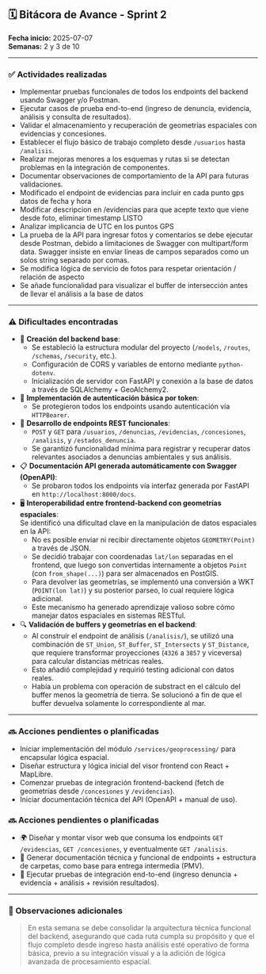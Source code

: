 
## 🗓 Bitácora de Avance - Sprint 2

**Fecha inicio:** 2025-07-07  
**Semanas:** 2 y 3 de 10  

---

### ✅ Actividades realizadas

- Implementar pruebas funcionales de todos los endpoints del backend usando Swagger y/o Postman.
- Ejecutar casos de prueba end-to-end (ingreso de denuncia, evidencia, análisis y consulta de resultados).
- Validar el almacenamiento y recuperación de geometrías espaciales con evidencias y concesiones.
- Establecer el flujo básico de trabajo completo desde `/usuarios` hasta `/analisis`.
- Realizar mejoras menores a los esquemas y rutas si se detectan problemas en la integración de componentes.
- Documentar observaciones de comportamiento de la API para futuras validaciones.
- Modificado el endpoint de evidencias para incluir en cada punto gps datos de fecha y hora
- Modificar descripcion en /evidencias para que acepte texto que viene desde foto, eliminar timestamp LISTO
- Analizar implicancia de UTC en los puntos GPS
- La prueba de la API para ingresar fotos y comentarios se debe ejecutar desde Postman, debido a limitaciones de Swagger con multipart/form data. Swagger insiste en enviar líneas de campos separados como un solos string separado por comas.
- Se modifica lógica de servicio de fotos para respetar orientación / relación de aspecto
- Se añade funcionalidad para visualizar el buffer de intersección antes de llevar el análisis a la base de datos
---

### ⚠️ Dificultades encontradas

- 🧰 **Creación del backend base**:
  - Se estableció la estructura modular del proyecto (`/models`, `/routes`, `/schemas`, `/security`, etc.).
  - Configuración de CORS y variables de entorno mediante `python-dotenv`.
  - Inicialización de servidor con FastAPI y conexión a la base de datos a través de SQLAlchemy + GeoAlchemy2.
- 🔐 **Implementación de autenticación básica por token**:
  - Se protegieron todos los endpoints usando autenticación vía `HTTPBearer`.
- 🔄 **Desarrollo de endpoints REST funcionales**:
  - `POST` y `GET` para `/usuarios`, `/denuncias`, `/evidencias`, `/concesiones`, `/analisis`, y `/estados_denuncia`.
  - Se garantizó funcionalidad mínima para registrar y recuperar datos relevantes asociados a denuncias ambientales y sus análisis.
- 📋 **Documentación API generada automáticamente con Swagger (OpenAPI)**:
  - Se probaron todos los endpoints vía interfaz generada por FastAPI en `http://localhost:8000/docs`.
- 🖥 **Interoperabilidad entre frontend-backend con geometrías espaciales**:  
  Se identificó una dificultad clave en la manipulación de datos espaciales en la API:
  - No es posible enviar ni recibir directamente objetos `GEOMETRY(Point)` a través de JSON.
  - Se decidió trabajar con coordenadas `lat/lon` separadas en el frontend, que luego son convertidas internamente a objetos `Point` (con `from_shape(...)`) para ser almacenados en PostGIS.
  - Para devolver las geometrías, se implementó una conversión a WKT (`POINT(lon lat)`) y su posterior parseo, lo cual requiere lógica adicional.
  - Este mecanismo ha generado aprendizaje valioso sobre cómo manejar datos espaciales en sistemas RESTful.
- 🔍 **Validación de buffers y geometrías en el backend**:  
  - Al construir el endpoint de análisis (`/analisis/`), se utilizó una combinación de `ST_Union`, `ST_Buffer`, `ST_Intersects` y `ST_Distance`, que requiere transformar proyecciones (`4326` a `3857` y viceversa) para calcular distancias métricas reales.
  - Esto añadió complejidad y requirió testing adicional con datos reales.
  - Había un problema con operación de substract en el cálculo del buffer menos la geometría de tierra. Se solucionó a fin de que el buffer devuelva solamente lo correspondiente al mar.
---

### 🔜 Acciones pendientes o planificadas

- Iniciar implementación del módulo `/services/geoprocessing/` para encapsular lógica espacial.
- Diseñar estructura y lógica inicial del visor frontend con React + MapLibre.
- Comenzar pruebas de integración frontend-backend (fetch de geometrías desde `/concesiones` y `/evidencias`).
- Iniciar documentación técnica del API (OpenAPI + manual de uso).

### 🔜 Acciones pendientes o planificadas

- 🌍 Diseñar y montar visor web que consuma los endpoints `GET /evidencias`, `GET /concesiones`, y eventualmente `GET /analisis`.
- 📝 Generar documentación técnica y funcional de endpoints + estructura de carpetas, como base para entrega intermedia (PMV).
- 🧪 Ejecutar pruebas de integración end-to-end (ingreso denuncia + evidencia + análisis + revisión resultados).

---

### 📌 Observaciones adicionales

> En esta semana se debe consolidar la arquitectura técnica funcional del backend, asegurando que cada ruta cumpla su propósito y que el flujo completo desde ingreso hasta análisis esté operativo de forma básica, previo a su integración visual y a la adición de lógica avanzada de procesamiento espacial.
